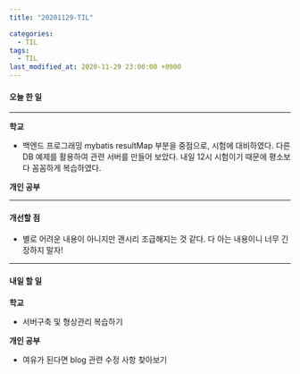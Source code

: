 ```yaml
---
title: "20201129-TIL"

categories:
  - TIL
tags:
  - TIL
last_modified_at: 2020-11-29 23:00:00 +0900
---
```


#### 오늘 한 일

---

__학교__

 - 백엔드 프로그래밍 mybatis resultMap 부분을 중점으로, 시험에 대비하였다. 다른 DB 예제를 활용하여 관련 서버를 만들어 보았다. 내일 12시 시험이기 때문에 평소보다 꼼꼼하게 복습하였다.

__개인 공부__

---

#### 개선할 점

 - 별로 어려운 내용이 아니지만 괜시리 조급해지는 것 같다. 다 아는 내용이니 너무 긴장하지 말자!

---

#### 내일 할 일

__학교__

 - 서버구축 및 형상관리 복습하기

__개인 공부__

 - 여유가 된다면 blog 관련 수정 사항 찾아보기
